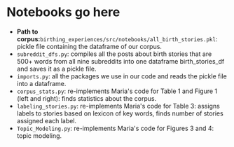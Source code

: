 # Notebooks go here
- **Path to corpus:**<code>birthing_experiences/src/notebooks/all_birth_stories.pkl</code>: pickle file containing the dataframe of our corpus.
- <code>subreddit_dfs.py</code>: compiles all the posts about birth stories that are 500+ words from all nine subreddits into one dataframe birth_stories_df and saves it as a pickle file.
- <code>imports.py</code>: all the packages we use in our code and reads the pickle file into a dataframe.
- <code>corpus_stats.py</code>: re-implements Maria's code for Table 1 and Figure 1 (left and right): finds statistics about the corpus.
- <code>labeling_stories.py</code>: re-implements Maria's code for Table 3: assigns labels to stories based on lexicon of key words, finds number of stories assigned each label.
- <code>Topic_Modeling.py</code>: re-implements Maria's code for Figures 3 and 4: topic modeling.
